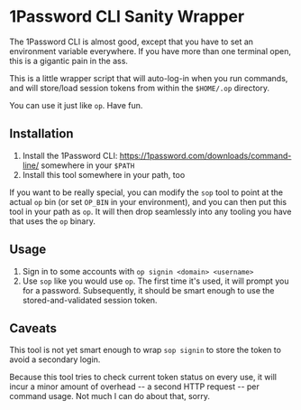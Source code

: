 # 1Password CLI Sanity Wrapper

The 1Password CLI is almost good, except that you have to set an environment
variable everywhere. If you have more than one terminal open, this is a gigantic
pain in the ass.

This is a little wrapper script that will auto-log-in when you run commands,
and will store/load session tokens from within the `$HOME/.op` directory.

You can use it just like `op`. Have fun.

## Installation

1. Install the 1Password CLI: https://1password.com/downloads/command-line/ somewhere in your `$PATH`
2. Install this tool somewhere in your path, too

If you want to be really special, you can modify the `sop` tool to point at the
actual `op` bin (or set `OP_BIN` in your environment), and you can then put
this tool in your path as `op`. It will then drop seamlessly into any tooling
you have that uses the `op` binary.

## Usage

1. Sign in to some accounts with `op signin <domain> <username>`
2. Use `sop` like you would use `op`. The first time it's used, it will prompt
   you for a password. Subsequently, it should be smart enough to use the
   stored-and-validated session token.


## Caveats

This tool is not yet smart enough to wrap `sop signin` to store the token to
avoid a secondary login.

Because this tool tries to check current token status on every use, it will
incur a minor amount of overhead -- a second HTTP request -- per command usage.
Not much I can do about that, sorry.
